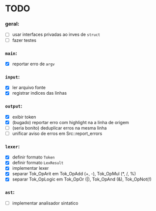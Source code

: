 # TODO

### geral:
- [ ] usar interfaces privadas ao inves de `struct`
- [ ] fazer testes

### `main`:
- [x] reportar erro de `argv`

### `input`:
- [x] ler arquivo fonte
- [x] registrar indices das linhas

### `output`:
- [x] exibir token
- [x] (bugado) reportar erro com highlight na a linha de origem
- [ ] (seria bonito) deduplicar erros na mesma linha
- [ ] unificar aviso de erros em Src::report_errors

### `lexer`:
- [x] definir formato `Token`
- [x] definir formato `LexResult`
- [x] implementar lexer
- [x] separar Tok_OpArit em Tok_OpAdd (+, -), Tok_OpMul (\*, /, %)
- [x] separar Tok_OpLogic em Tok_OpOr (|), Tok_OpAnd (&), Tok_OpNot(!)

### `ast`:
- [ ] implementar analisador sintatico
